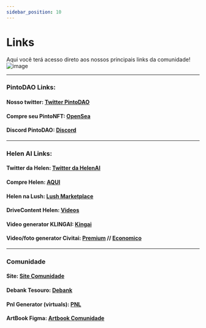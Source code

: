 ```yaml
---
sidebar_position: 10
---
```


# Links
Aqui você terá acesso direto aos nossos principais links da comunidade!
![image](https://github.com/user-attachments/assets/c6534b76-9282-49aa-a8c2-13284dcabc47)

---
### PintoDAO Links:

#### Nosso twitter: [Twitter PintoDAO](https://x.com/PBrasilNFT) 
#### Compre seu PintoNFT: [OpenSea](https://opensea.io/collection/pintudo)
#### Discord PintoDAO: [Discord](https://discord.gg/FFFb9PPU)
---
### Helen AI Links: 

#### Twitter da Helen: [Twitter da HelenAI](https://x.com/hrabbitfeet)
#### Compre Helen: [AQUI](https://app.uniswap.org/swap?chain=base&inputCurrency=NATIVE&outputCurrency=0x174f6a1286C0be66C83531368113cBF95FAf17C6)
#### Helen na Lush: [Lush Marketplace](https://exchange.lushai.net/trade/80472625-fc31-406d-bb2e-2aaa3ccfedd1)
#### DriveContent Helen: [Videos](https://drive.google.com/drive/folders/13fEE9Zgdm9trrrvWvE4eqa1dABqORnL3)
#### Video generator KLINGAI: [Kingai](https://klingai.com/)
#### Video/foto generator Civitai: [Premium](https://civitai.com/models/1182802) // [Economico](https://civitai.com/models/1176589?modelVersionId=1323897) 
---
### Comunidade

#### Site: [Site Comunidade](https://pinto.wtf/)
#### Debank Tesouro: [Debank](https://debank.com/profile/0x399df053d46c32ebd52f4890fe518a254a214dae)
#### Pnl Generator (virtuals): [PNL](https://pnl-helen.streamlit.app/)
#### ArtBook Figma: [Artbook Comunidade](https://www.figma.com/design/CDBP8MreDUsIUPC0XPhxHJ/Artbook---Pinto-%26-HelenAI?node-id=0-1)
